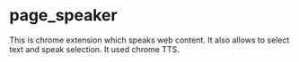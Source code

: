 page_speaker
============

This is chrome extension which speaks web content. It also allows to select text and speak selection. It used chrome TTS.
